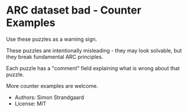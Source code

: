 # ARC dataset bad - Counter Examples

Use these puzzles as a warning sign.

These puzzles are intentionally misleading - they may look solvable, but they break fundamental ARC principles.

Each puzzle has a "comment" field explaining what is wrong about that puzzle.

More counter examples are welcome.

- Authors: Simon Strandgaard
- License: MIT
